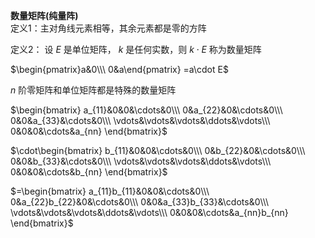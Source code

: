 **数量矩阵(纯量阵)**  
定义1：主对角线元素相等，其余元素都是零的方阵  
  
定义2： 设 $E$ 是单位矩阵， $k$ 是任何实数，则 $k\cdot E$ 称为数量矩阵  
  
$\begin{pmatrix}a&0\\\ 0&a\end{pmatrix}  
=a\cdot E$  
  
$n$ 阶零矩阵和单位矩阵都是特殊的数量矩阵  
  
$\begin{bmatrix}  
a_{11}&0&0&\cdots&0\\\  
0&a_{22}&0&\cdots&0\\\  
0&0&a_{33}&\cdots&0\\\  
\vdots&\vdots&\vdots&\ddots&\vdots\\\  
0&0&0&\cdots&a_{nn}  
\end{bmatrix}$  
  
$\cdot\begin{bmatrix}  
b_{11}&0&0&\cdots&0\\\  
0&b_{22}&0&\cdots&0\\\  
0&0&b_{33}&\cdots&0\\\  
\vdots&\vdots&\vdots&\ddots&\vdots\\\  
0&0&0&\cdots&b_{nn}  
\end{bmatrix}$  
  
$=\begin{bmatrix}  
a_{11}b_{11}&0&0&\cdots&0\\\  
0&a_{22}b_{22}&0&\cdots&0\\\  
0&0&a_{33}b_{33}&\cdots&0\\\  
\vdots&\vdots&\vdots&\ddots&\vdots\\\  
0&0&0&\cdots&a_{nn}b_{nn}  
\end{bmatrix}$  
